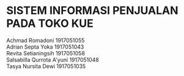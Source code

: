 # SISTEM INFORMASI PENJUALAN PADA TOKO KUE

Achmad Romadoni             1917051055 <br>
Adrian Septa Yoka           1917051043 <br>
Revita Setianingsih         1917051058 <br>
Salsabilla Qurrota A'yuni   1917051048 <br>
Tasya Nursita Dewi          1917051035
